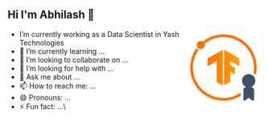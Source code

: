 ## Hi I'm Abhilash 👋

<a> <img align="Right" width="150" height="150" src="https://github.com/Abhilash11Addanki/Abhilash11Addanki/blob/main/tensorflow.png"></a>

<!--
**Tarun280896/Tarun280896** is a ✨ _special_ ✨ repository because its `README.md` (this file) appears on your GitHub profile.

Here are some ideas to get you started:-->

-   I’m currently working as a Data Scientist in Yash Technologies
- 🌱 I’m currently learning ...
- 👯 I’m looking to collaborate on ...
- 🤔 I’m looking for help with ...
- 💬 Ask me about ...
- 📫 How to reach me: ...
- 😄 Pronouns: ...
- ⚡ Fun fact: ...\
<!--
- * I’m currently working as a **Data Analyst** **@Shopalyst**.
* My job role includes building NLP and machine learning models:
    - here are some : Language models, topic modelling, text classification, regression.etc
    - have experience on state of the art models like  BERT, Universal Sentence Encoder 
-->
